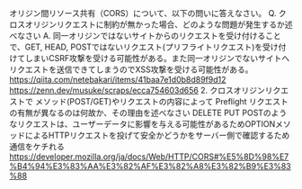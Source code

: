 オリジン間リソース共有（CORS）について、以下の問いに答えなさい。
Q. クロスオリジンリクエストに制約が無かった場合、どのような問題が発生するか述べなさい
A. 同一オリジンではないサイトからのリクエストを受け付けることで、GET, HEAD, POSTではないリクエスト(プリフライトリクエスト)を受け付けてしまいCSRF攻撃を受ける可能性がある。また同一オリジンでないサイトへリクエストを送信できてしまうのでXSS攻撃を受ける可能性がある。
https://qiita.com/netebakari/items/41baa7e1d0b8d89f9d12
https://zenn.dev/musuke/scraps/ecca754603d656
2. クロスオリジンリクエストで メソッド(POST/GET)やリクエストの内容によって Preflight リクエストの有無が異なるのは何故か、その理由を述べなさい
   DELETE PUT POSTのようなリクエストは、ユーザーデータに影響を与える可能性があるためOPTIONメソッドによるHTTPリクエストを投げて安全かどうかをサーバー側で確認するため
通信をケチれる
   https://developer.mozilla.org/ja/docs/Web/HTTP/CORS#%E5%8D%98%E7%B4%94%E3%83%AA%E3%82%AF%E3%82%A8%E3%82%B9%E3%83%88